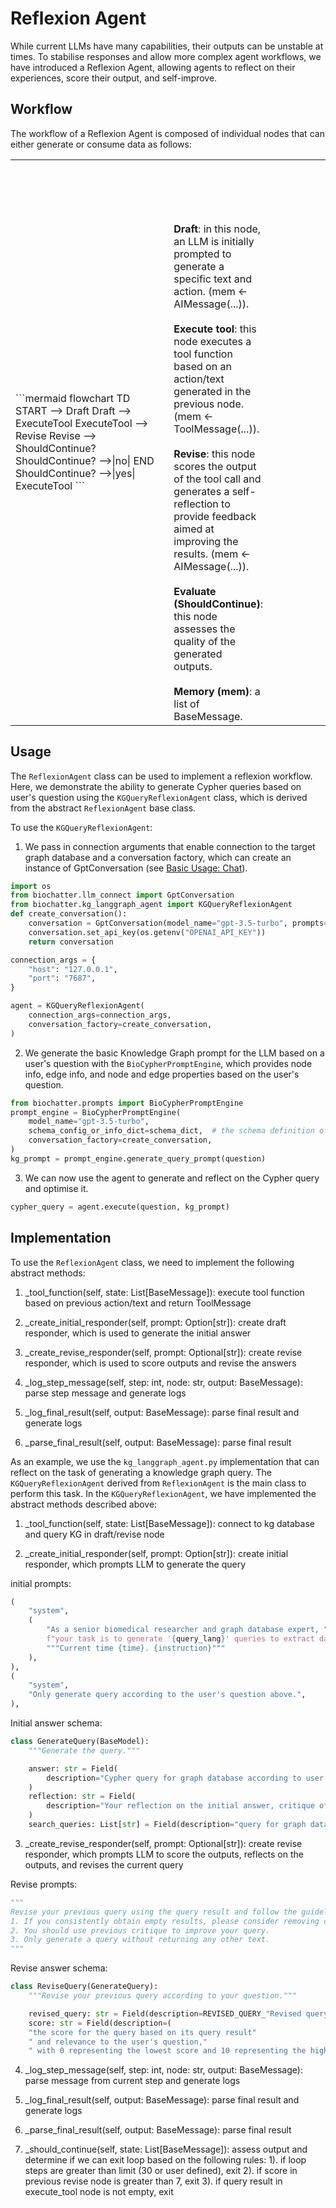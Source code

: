 # Reflexion Agent

While current LLMs have many capabilities, their outputs can be unstable at
times. To stabilise responses and allow more complex agent workflows, we have
introduced a Reflexion Agent, allowing agents to reflect on their experiences,
score their output, and self-improve.

## Workflow

The workflow of a Reflexion Agent is composed of individual nodes that can
either generate or consume data as follows:

<table>
  <tr>
    <td style="width: 250px;">
      ```mermaid
      flowchart TD
          START --> Draft
          Draft --> ExecuteTool
          ExecuteTool --> Revise
          Revise --> ShouldContinue?
          ShouldContinue? -->|no| END
          ShouldContinue? -->|yes| ExecuteTool
      ```
    </td>
    <td style="vertical-align: top; padding-top: 100px; padding-left: 10px; padding-right: 100px;">
      <strong>Draft</strong>: in this node, an LLM is initially prompted to generate a specific text and action. (mem <- AIMessage(...)).<br><br>
      <strong>Execute tool</strong>: this node executes a tool function based on an action/text generated in the previous node. (mem <- ToolMessage(...)).<br><br>
      <strong>Revise</strong>: this node scores the output of the tool call and generates a self-reflection to provide feedback aimed at improving the results. (mem <- AIMessage(...)).<br><br>
      <strong>Evaluate (ShouldContinue)</strong>: this node assesses the quality of the generated outputs.<br><br>
      <strong>Memory (mem)</strong>: a list of BaseMessage.
    </td>
  </tr>
</table>

## Usage

The `ReflexionAgent` class can be used to implement a reflexion workflow. Here,
we demonstrate the ability to generate Cypher queries based on user's question
using the `KGQueryReflexionAgent` class, which is derived from the abstract
`ReflexionAgent` base class.

To use the `KGQueryReflexionAgent`:

1. We pass in connection arguments that enable connection to the target graph
database and a conversation factory, which can create an instance of
GptConversation (see [Basic Usage: Chat](chat.md)).

```python
import os
from biochatter.llm_connect import GptConversation
from biochatter.kg_langgraph_agent import KGQueryReflexionAgent
def create_conversation():
    conversation = GptConversation(model_name="gpt-3.5-turbo", prompts={})
    conversation.set_api_key(os.getenv("OPENAI_API_KEY"))
    return conversation

connection_args = {
    "host": "127.0.0.1",
    "port": "7687",
}

agent = KGQueryReflexionAgent(
    connection_args=connection_args,
    conversation_factory=create_conversation,
)
```

2. We generate the basic Knowledge Graph prompt for the LLM based on a user's
question with the `BioCypherPromptEngine`, which provides node info, edge info,
and node and edge properties based on the user's question.

```python
from biochatter.prompts import BioCypherPromptEngine
prompt_engine = BioCypherPromptEngine(
    model_name="gpt-3.5-turbo",
    schema_config_or_info_dict=schema_dict,  # the schema definition of our graph
    conversation_factory=create_conversation,
)
kg_prompt = prompt_engine.generate_query_prompt(question)
```

3. We can now use the agent to generate and reflect on the Cypher query and
optimise it.

```python
cypher_query = agent.execute(question, kg_prompt)
```

## Implementation

To use the `ReflexionAgent` class, we need to implement the following abstract
methods:

1. _tool_function(self, state: List[BaseMessage]):
execute tool function based on previous action/text and return ToolMessage

2. _create_initial_responder(self, prompt: Option[str]):
create draft responder, which is used to generate the initial answer

3. _create_revise_responder(self, prompt: Optional[str]):
create revise responder, which is used to score outputs and revise the answers

4. _log_step_message(self, step: int, node: str, output: BaseMessage):
parse step message and generate logs

5. _log_final_result(self, output: BaseMessage):
parse final result and generate logs

6. _parse_final_result(self, output: BaseMessage):
parse final result

As an example, we use the `kg_langgraph_agent.py` implementation that can
reflect on the task of generating a knowledge graph query.
The `KGQueryReflexionAgent` derived from `ReflexionAgent` is the main class to
perform this task. In the `KGQueryReflexionAgent`, we have implemented the
abstract methods described above:

1. _tool_function(self, state: List[BaseMessage]):
connect to kg database and query KG in draft/revise node

2. _create_initial_responder(self, prompt: Option[str]):
create initial responder, which prompts LLM to generate the query

initial prompts:
```python
(
    "system",
    (
        "As a senior biomedical researcher and graph database expert, "
        f"your task is to generate '{query_lang}' queries to extract data from our graph database based on the user's question. "
        """Current time {time}. {instruction}"""
    ),
),
(
    "system",
    "Only generate query according to the user's question above.",
),
```

Initial answer schema:

```python
class GenerateQuery(BaseModel):
    """Generate the query."""

    answer: str = Field(
        description="Cypher query for graph database according to user's question."
    )
    reflection: str = Field(
        description="Your reflection on the initial answer, critique of what to improve"
    )
    search_queries: List[str] = Field(description="query for graph database")
```

3. _create_revise_responder(self, prompt: Optional[str]):
create revise responder, which prompts LLM to score the outputs, reflects on the
outputs, and revises the current query

Revise prompts:

```python
"""
Revise your previous query using the query result and follow the guidelines:
1. If you consistently obtain empty results, please consider removing constraints such as relationship constraints to try to obtain a result.
2. You should use previous critique to improve your query.
3. Only generate a query without returning any other text.
"""
```

Revise answer schema:

```python
class ReviseQuery(GenerateQuery):
    """Revise your previous query according to your question."""

    revised_query: str = Field(description=REVISED_QUERY_"Revised query"DESCRIPTION)
    score: str = Field(description=(
    "the score for the query based on its query result"
    " and relevance to the user's question,"
    " with 0 representing the lowest score and 10 representing the highest score."))
```

4. _log_step_message(self, step: int, node: str, output: BaseMessage):
parse message from current step and generate logs

5. _log_final_result(self, output: BaseMessage):
parse final result and generate logs

6. _parse_final_result(self, output: BaseMessage):
parse final result

7. _should_continue(self, state: List[BaseMessage]):
assess output and determine if we can exit loop based on the following rules:
  1). if loop steps are greater than limit (30 or user defined), exit
  2). if score in previous revise node is greater than 7, exit
  3). if query result in execute_tool node is not empty, exit

